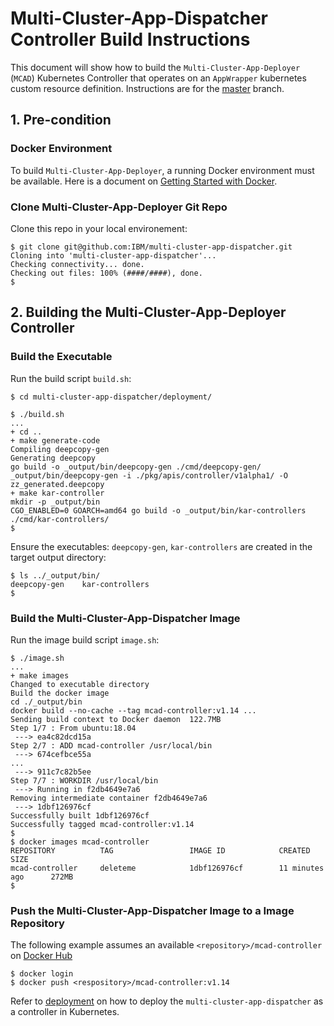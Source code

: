 # Multi-Cluster-App-Dispatcher Controller Build Instructions

This document will show how to build the `Multi-Cluster-App-Deployer` (`MCAD`) Kubernetes Controller that operates on an `AppWrapper` kubernetes custom resource definition. Instructions are for the [master](https://github.com/IBM/multi-cluster-app-dispatcher/tree/master) branch.

## 1. Pre-condition

### Docker Environment

To build `Multi-Cluster-App-Deployer`, a running Docker environment must be available. Here is a document on [Getting Started with Docker](https://www.docker.com/get-started).

### Clone Multi-Cluster-App-Deployer Git Repo

Clone this repo in your local environement:

```
$ git clone git@github.com:IBM/multi-cluster-app-dispatcher.git
Cloning into 'multi-cluster-app-dispatcher'...
Checking connectivity... done.
Checking out files: 100% (####/####), done.
$
```

## 2. Building the Multi-Cluster-App-Deployer Controller

### Build the Executable

Run the build script `build.sh`:
```
$ cd multi-cluster-app-dispatcher/deployment/

$ ./build.sh
...
+ cd ..
+ make generate-code
Compiling deepcopy-gen
Generating deepcopy
go build -o _output/bin/deepcopy-gen ./cmd/deepcopy-gen/
_output/bin/deepcopy-gen -i ./pkg/apis/controller/v1alpha1/ -O zz_generated.deepcopy
+ make kar-controller
mkdir -p _output/bin
CGO_ENABLED=0 GOARCH=amd64 go build -o _output/bin/kar-controllers ./cmd/kar-controllers/
$
```

Ensure the executables: `deepcopy-gen`, `kar-controllers`  are created in the target output directory:
```
$ ls ../_output/bin/
deepcopy-gen	kar-controllers
$
```

### Build the Multi-Cluster-App-Dispatcher Image

Run the image build script `image.sh`:

```
$ ./image.sh
...
+ make images
Changed to executable directory
Build the docker image
cd ./_output/bin
docker build --no-cache --tag mcad-controller:v1.14 ...
Sending build context to Docker daemon  122.7MB
Step 1/7 : From ubuntu:18.04
 ---> ea4c82dcd15a
Step 2/7 : ADD mcad-controller /usr/local/bin
 ---> 674cefbce55a
...
 ---> 911c7c82b5ee
Step 7/7 : WORKDIR /usr/local/bin
 ---> Running in f2db4649e7a6
Removing intermediate container f2db4649e7a6
 ---> 1dbf126976cf
Successfully built 1dbf126976cf
Successfully tagged mcad-controller:v1.14
$
$ docker images mcad-controller
REPOSITORY          TAG                 IMAGE ID            CREATED             SIZE
mcad-controller     deleteme            1dbf126976cf        11 minutes ago      272MB
$
```
### Push the Multi-Cluster-App-Dispatcher Image to a Image Repository
The following example assumes an available `<repository>/mcad-controller` on [Docker Hub](https://hub.docker.com)
```
$ docker login
$ docker push <respository>/mcad-controller:v1.14
```

Refer to [deployment](../deploy/deployment.md) on how to deploy the `multi-cluster-app-dispatcher` as a controller in Kubernetes.
